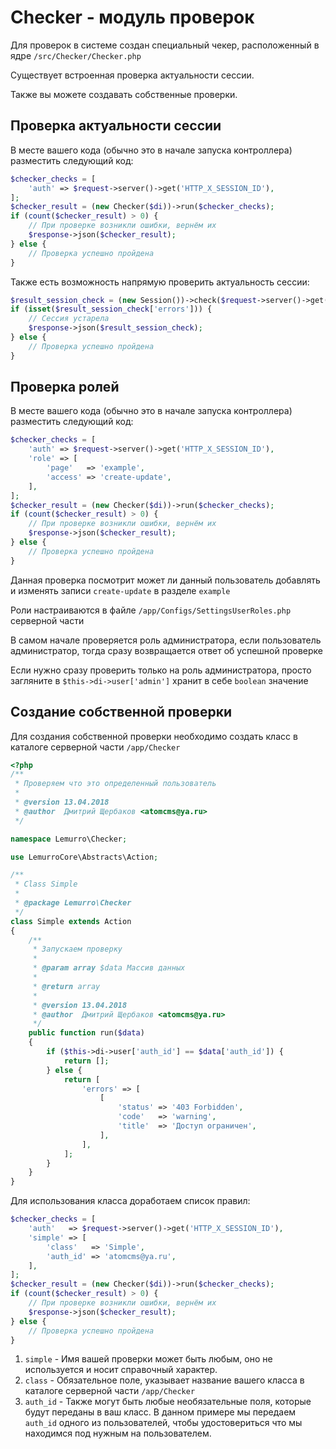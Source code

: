 # Checker - модуль проверок
Для проверок в системе создан специальный чекер, расположенный в ядре `/src/Checker/Checker.php`

Существует встроенная проверка актуальности сессии.

Также вы можете создавать собственные проверки.

## Проверка актуальности сессии
В месте вашего кода (обычно это в начале запуска контроллера) разместить следующий код:
```php
$checker_checks = [
    'auth' => $request->server()->get('HTTP_X_SESSION_ID'),
];
$checker_result = (new Checker($di))->run($checker_checks);
if (count($checker_result) > 0) {
    // При проверке возникли ошибки, вернём их
    $response->json($checker_result);
} else {
    // Проверка успешно пройдена
}
```

Также есть возможность напрямую проверить актуальность сессии:
```php
$result_session_check = (new Session())->check($request->server()->get('HTTP_X_SESSION_ID'));
if (isset($result_session_check['errors'])) {
    // Сессия устарела
    $response->json($result_session_check);
} else {
    // Проверка успешно пройдена
}
```

## Проверка ролей
В месте вашего кода (обычно это в начале запуска контроллера) разместить следующий код:
```php
$checker_checks = [
    'auth' => $request->server()->get('HTTP_X_SESSION_ID'),
    'role' => [
        'page'   => 'example',
        'access' => 'create-update',
    ],
];
$checker_result = (new Checker($di))->run($checker_checks);
if (count($checker_result) > 0) {
    // При проверке возникли ошибки, вернём их
    $response->json($checker_result);
} else {
    // Проверка успешно пройдена
}
```
Данная проверка посмотрит может ли данный пользователь добавлять и изменять записи `create-update` в разделе `example`

Роли настраиваются в файле `/app/Configs/SettingsUserRoles.php` серверной части

В самом начале проверяется роль администратора, если пользователь администратор, тогда сразу возвращается ответ об успешной проверке

Если нужно сразу проверить только на роль администратора, просто загляните в `$this->di->user['admin']` хранит в себе `boolean` значение

## Создание собственной проверки
Для создания собственной проверки необходимо создать класс в каталоге серверной части `/app/Checker`
```php
<?php
/**
 * Проверяем что это определенный пользователь
 *
 * @version 13.04.2018
 * @author  Дмитрий Щербаков <atomcms@ya.ru>
 */

namespace Lemurro\Checker;

use LemurroCore\Abstracts\Action;

/**
 * Class Simple
 *
 * @package Lemurro\Checker
 */
class Simple extends Action
{
    /**
     * Запускаем проверку
     *
     * @param array $data Массив данных
     *
     * @return array
     *
     * @version 13.04.2018
     * @author  Дмитрий Щербаков <atomcms@ya.ru>
     */
    public function run($data)
    {
        if ($this->di->user['auth_id'] == $data['auth_id']) {
            return [];
        } else {
            return [
                'errors' => [
                    [
                        'status' => '403 Forbidden',
                        'code'   => 'warning',
                        'title'  => 'Доступ ограничен',
                    ],
                ],
            ];
        }
    }
}

```
Для использования класса доработаем список правил:
```php
$checker_checks = [
    'auth'   => $request->server()->get('HTTP_X_SESSION_ID'),
    'simple' => [
        'class'   => 'Simple',
        'auth_id' => 'atomcms@ya.ru',
    ],
];
$checker_result = (new Checker($di))->run($checker_checks);
if (count($checker_result) > 0) {
    // При проверке возникли ошибки, вернём их
    $response->json($checker_result);
} else {
    // Проверка успешно пройдена
}
```
1. `simple` - Имя вашей проверки может быть любым, оно не используется и носит справочный характер.
2. `class` - Обязательное поле, указывает название вашего класса в каталоге серверной части `/app/Checker`
3. `auth_id` - Также могут быть любые необязательные поля, которые будут переданы в ваш класс. В данном примере мы передаем `auth_id` одного из пользователей, чтобы удостовериться что мы находимся под нужным на пользователем.